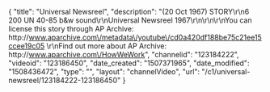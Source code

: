 {
    "title": "Universal Newsreel",
    "description": "(20 Oct 1967) STORY\r\n6 200 UN 40-85 b&w sound\r\nUniversal Newsreel 1967\r\n\r\n\r\nYou can license this story through AP Archive: http:\/\/www.aparchive.com\/metadata\/youtube\/cd0a420df188be75c21ee15ccee19c05 \r\nFind out more about AP Archive: http:\/\/www.aparchive.com\/HowWeWork",
    "channelid": "123184222",
    "videoid": "123186450",
    "date_created": "1507371965",
    "date_modified": "1508436472",
    "type": "",
    "layout": "channelVideo",
    "url": "\/c1\/universal-newsreel\/123184222-123186450"
}